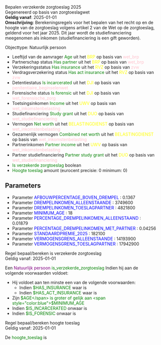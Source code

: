 Bepalen verzekerde zorgtoeslag 2025 \
Gegenereerd op basis van zorgtoeslagwet \
**Geldig vanaf**: 2025-01-01 \
**Omschrijving**: Berekeningsregels voor het bepalen van het recht op en de hoogte van de zorgtoeslag volgens artikel 2 van de Wet op de zorgtoeslag, geldend voor het jaar 2025. Dit jaar wordt de studiefinanciering meegenomen als inkomen (studiefinanciering is een gift geworden).


Objecttype: Natuurlijk persoon
- Leeftijd van de aanvrager <span style="color:green">Age</span> uit het <span style="color:yellow"> BRP </span> op basis van <span style="color:pink"> wet_brp </span>
- Partnerschap status <span style="color:green">Has partner</span> uit het <span style="color:yellow"> BRP </span> op basis van <span style="color:pink"> wet_brp </span>
- Verzekeringsstatus <span style="color:green">Has insurance</span> uit het <span style="color:yellow"> RVZ </span> op basis van <span style="color:pink"> zvw </span>
- Verdragsverzekering status <span style="color:green">Has act insurance</span> uit het <span style="color:yellow"> RVZ </span> op basis van <span style="color:pink"> zvw </span>
- Detentiestatus <span style="color:green">Is incarcerated</span> uit het <span style="color:yellow"> DJI </span> op basis van <span style="color:pink"> penitentiaire_beginselenwet </span>
- Forensische status <span style="color:green">Is forensic</span> uit het <span style="color:yellow"> DJI </span> op basis van <span style="color:pink"> wet_forensische_zorg </span>
- Toetsingsinkomen <span style="color:green">Income</span> uit het <span style="color:yellow"> UWV </span> op basis van <span style="color:pink"> wet_inkomstenbelasting </span>
- Studiefinanciering <span style="color:green">Study grant</span> uit het <span style="color:yellow"> DUO </span> op basis van <span style="color:pink"> wet_studiefinanciering </span>
- Vermogen <span style="color:green">Net worth</span> uit het <span style="color:yellow"> BELASTINGDIENST </span> op basis van <span style="color:pink"> wet_inkomstenbelasting </span>
- Gezamenlijk vermogen <span style="color:green">Combined net worth</span> uit het <span style="color:yellow"> BELASTINGDIENST </span> op basis van <span style="color:pink"> wet_inkomstenbelasting </span>
- Partnerinkomen <span style="color:green">Partner income</span> uit het <span style="color:yellow"> UWV </span> op basis van <span style="color:pink"> wet_inkomstenbelasting </span>
- Partner studiefinanciering <span style="color:green">Partner study grant</span> uit het <span style="color:yellow"> DUO </span> op basis van <span style="color:pink"> wet_studiefinanciering </span>
- <span style="color:green">Is verzekerde zorgtoeslag</span> boolean
- <span style="color:green">Hoogte toeslag</span> amount (eurocent precisie: 0 minimum: 0)

## Parameters ##
- Parameter <span style="color:blue">AFBOUWPERCENTAGE_BOVEN_DREMPEL</span> : 0.1367
- Parameter <span style="color:blue">DREMPELINKOMEN_ALLEENSTAANDE</span> : 3749600
- Parameter <span style="color:blue">DREMPELINKOMEN_TOESLAGPARTNER</span> : 4821800
- Parameter <span style="color:blue">MINIMUM_AGE</span> : 18
- Parameter <span style="color:blue">PERCENTAGE_DREMPELINKOMEN_ALLEENSTAAND</span> : 0.01879
- Parameter <span style="color:blue">PERCENTAGE_DREMPELINKOMEN_MET_PARTNER</span> : 0.04256
- Parameter <span style="color:blue">STANDAARDPREMIE_2025</span> : 182100
- Parameter <span style="color:blue">VERMOGENSGRENS_ALLEENSTAANDE</span> : 14193900
- Parameter <span style="color:blue">VERMOGENSGRENS_TOESLAGPARTNER</span> : 17942900


Regel bepaal/bereken is verzekerde zorgtoeslag \
Geldig vanaf: 2025-01-01

Een <span style="color:purple">Natuurlijk persoon</span> <span style="color:green">is_verzekerde_zorgtoeslag</span>
Indien hij aan de volgende voorwaarden voldoet:
- Hij voldoet aan ten minste een van de volgende voorwaarden:
  - Indien <span style="color:green">$HAS_INSURANCE</span> waar is
  - Indien <span style="color:green">$HAS_ACT_INSURANCE</span> waar is
- Zijn <span style="color:green">$AGE</span> is groter of gelijk aan <span style="color:blue">$MINIMUM_AGE</span>
- Indien <span style="color:green">$IS_INCARCERATED</span> onwaar is
- Indien <span style="color:green">$IS_FORENSIC</span> onwaar is

Regel bepaal/bereken hoogte toeslag \
Geldig vanaf: 2025-01-01

De <span style="color: green">hoogte_toeslag</span> is
